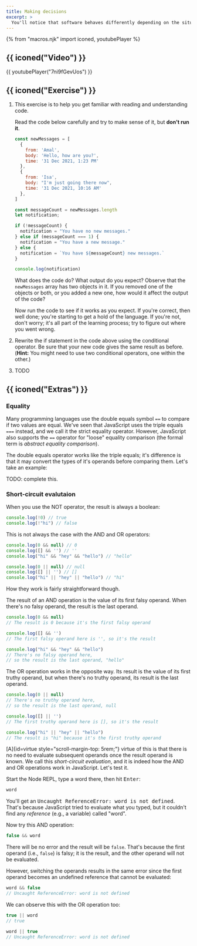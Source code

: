 ```yaml
---
title: Making decisions
excerpt: >
  You'll notice that software behaves differently depending on the situation. A premium user of an app, for example, may have access to features that a regular user does not. In this episode, we'll discover how to decide the behaviour of our code in specific conditions.
---
```


{% from "macros.njk" import iconed, youtubePlayer %}

## {{ iconed("Video") }}

{{ youtubePlayer("7ni9fGevUos") }}

## {{ iconed("Exercise") }}

1. This exercise is to help you get familiar with reading and understanding code.

    Read the code below carefully and try to make sense of it, but **don't run it**.

    ```js
    const newMessages = [
      {
        from: 'Amal',
        body: 'Hello, how are you?',
        time: '31 Dec 2021, 1:23 PM'
      },
      {
        from: 'Isa',
        body: "I'm just going there now",
        time: '31 Dec 2021, 10:16 AM'
      },
    ]

    const messageCount = newMessages.length
    let notification;

    if (!messageCount) {
      notification = "You have no new messages."
    } else if (messageCount === 1) {
      notification = "You have a new message."
    } else {
      notification = `You have ${messageCount} new messages.`
    }

    console.log(notification)
    ```

    What does the code do? What output do you expect? Observe that the `newMessages` array has two objects in it. If you removed one of the objects or both, or you added a new one, how would it affect the output of the code?

    Now run the code to see if it works as you expect. If you're correct, then well done; you're starting to get a hold of the language. If you're not, don't worry; it's all part of the learning process; try to figure out where you went wrong.

1. Rewrite the if statement in the code above using the conditional operator. Be sure that your new code gives the same result as before. (**Hint:** You might need to use two conditional operators, one within the other.)

1. TODO

## {{ iconed("Extras") }}

### Equality

Many programming languages use the double equals symbol `==` to compare if two values are equal. We've seen that JavaScript uses the triple equals `===` instead, and we call it the strict equality operator. However, JavaScript also supports the `==` operator for "loose" equality comparison (the formal term is <i>abstract equality comparison</i>).

The double equals operator works like the triple equals; it's difference is that it may convert the types of it's operands before comparing them. Let's take an example:

TODO: complete this.

### Short-circuit evalutaion

When you use the NOT operator, the result is always a boolean:

```js
console.log(!0) // true
console.log(!"hi") // false
```

This is not always the case with the AND and OR operators:

```js
console.log(0 && null) // 0
console.log([] && '') // ''
console.log("hi" && "hey" && "hello") // "hello"

console.log(0 || null) // null
console.log([] || '') // []
console.log("hi" || "hey" || "hello") // "hi"
```

How they work is fairly straightforward though.

The result of an AND operation is the value of its first falsy operand. When there's no falsy operand, the result is the last operand.

```js
console.log(0 && null)
// The result is 0 because it's the first falsy operand

console.log([] && '')
// The first falsy operand here is '', so it's the result

console.log("hi" && "hey" && "hello")
// There's no falsy operand here,
// so the result is the last operand, "hello"
```

The OR operation works in the opposite way. Its result is the value of its first truthy operand, but when there's no truthy operand, its result is the last operand.

```js
console.log(0 || null)
// There's no truthy operand here,
// so the result is the last operand, null

console.log([] || '')
// The first truthy operand here is [], so it's the result

console.log("hi" || "hey" || "hello")
// The result is "hi" because it's the first truthy operand
```

[A]{id=virtue style="scroll-margin-top: 5rem;"} virtue of this is that there is no need to evaluate subsequent operands once the result operand is known. We call this <i>short-circuit evaluation</i>, and it is indeed how the AND and OR operations work in JavaScript. Let's test it.

Start the Node REPL, type a word there, then hit <kbd>Enter</kbd>:

```js
word
```

You'll get an <samp>Uncaught ReferenceError: word is not defined</samp>. That's because JavaScript tried to evaluate what you typed, but it couldn't find any <i>reference</i> (e.g., a variable) called "word".

Now try this AND operation:

```js
false && word
```

There will be no error and the result will be `false`. That's because the first operand (i.e., `false`) is falsy; it is the result, and the other operand will not be evaluated.

However, switching the operands results in the same error since the first operand becomes an undefined reference that cannot be evaluated:

```js
word && false
// Uncaught ReferenceError: word is not defined
```

We can observe this with the OR operation too:

```js
true || word
// true

word || true
// Uncaught ReferenceError: word is not defined
```
